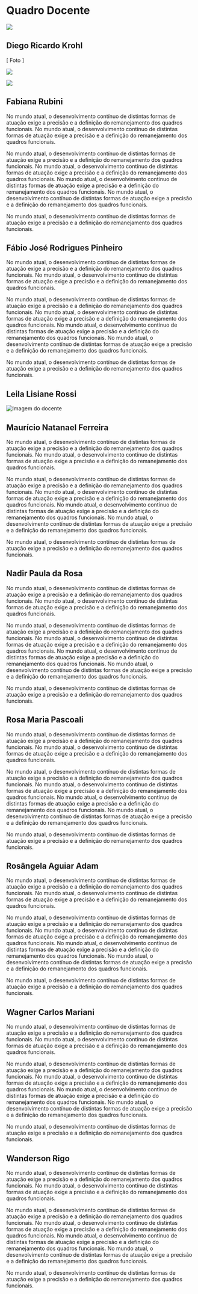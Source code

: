 # Quadro Docente

<a href="../../README.md"><img src="https://img.shields.io/badge/-Voltar%20ao%20in%C3%ADcio-green?style=for-the-badge&color=fc6f03"/></a>

## Diego Ricardo Krohl

[ Foto ]

<a href=""><img src="https://img.shields.io/badge/LinkedIn-red?style=for-the-badge&logo=linkedin&labelColor=0a66c2&color=0a66c2"/></a>

<a href=""><img src="https://img.shields.io/badge/Lattes-red?style=for-the-badge&logo=data:latteslogo&labelColor=0a66c2&color=0a66c2"/></a>


## Fabiana Rubini


No mundo atual, o desenvolvimento contínuo de distintas formas de atuação exige a precisão e a definição do remanejamento dos quadros funcionais. No mundo atual, o desenvolvimento contínuo de distintas formas de atuação exige a precisão e a definição do remanejamento dos quadros funcionais.

No mundo atual, o desenvolvimento contínuo de distintas formas de atuação exige a precisão e a definição do remanejamento dos quadros funcionais. No mundo atual, o desenvolvimento contínuo de distintas formas de atuação exige a precisão e a definição do remanejamento dos quadros funcionais. No mundo atual, o desenvolvimento contínuo de distintas formas de atuação exige a precisão e a definição do remanejamento dos quadros funcionais. No mundo atual, o desenvolvimento contínuo de distintas formas de atuação exige a precisão e a definição do remanejamento dos quadros funcionais.

No mundo atual, o desenvolvimento contínuo de distintas formas de atuação exige a precisão e a definição do remanejamento dos quadros funcionais.

## Fábio José Rodrigues Pinheiro


No mundo atual, o desenvolvimento contínuo de distintas formas de atuação exige a precisão e a definição do remanejamento dos quadros funcionais. No mundo atual, o desenvolvimento contínuo de distintas formas de atuação exige a precisão e a definição do remanejamento dos quadros funcionais.

No mundo atual, o desenvolvimento contínuo de distintas formas de atuação exige a precisão e a definição do remanejamento dos quadros funcionais. No mundo atual, o desenvolvimento contínuo de distintas formas de atuação exige a precisão e a definição do remanejamento dos quadros funcionais. No mundo atual, o desenvolvimento contínuo de distintas formas de atuação exige a precisão e a definição do remanejamento dos quadros funcionais. No mundo atual, o desenvolvimento contínuo de distintas formas de atuação exige a precisão e a definição do remanejamento dos quadros funcionais.

No mundo atual, o desenvolvimento contínuo de distintas formas de atuação exige a precisão e a definição do remanejamento dos quadros funcionais.

## Leila Lisiane Rossi

<img src="../img/leila-lisiane-rossi.png" alt="Imagem do docente">

## Maurício Natanael Ferreira


No mundo atual, o desenvolvimento contínuo de distintas formas de atuação exige a precisão e a definição do remanejamento dos quadros funcionais. No mundo atual, o desenvolvimento contínuo de distintas formas de atuação exige a precisão e a definição do remanejamento dos quadros funcionais.

No mundo atual, o desenvolvimento contínuo de distintas formas de atuação exige a precisão e a definição do remanejamento dos quadros funcionais. No mundo atual, o desenvolvimento contínuo de distintas formas de atuação exige a precisão e a definição do remanejamento dos quadros funcionais. No mundo atual, o desenvolvimento contínuo de distintas formas de atuação exige a precisão e a definição do remanejamento dos quadros funcionais. No mundo atual, o desenvolvimento contínuo de distintas formas de atuação exige a precisão e a definição do remanejamento dos quadros funcionais.

No mundo atual, o desenvolvimento contínuo de distintas formas de atuação exige a precisão e a definição do remanejamento dos quadros funcionais.

## Nadir Paula da Rosa

No mundo atual, o desenvolvimento contínuo de distintas formas de atuação exige a precisão e a definição do remanejamento dos quadros funcionais. No mundo atual, o desenvolvimento contínuo de distintas formas de atuação exige a precisão e a definição do remanejamento dos quadros funcionais.

No mundo atual, o desenvolvimento contínuo de distintas formas de atuação exige a precisão e a definição do remanejamento dos quadros funcionais. No mundo atual, o desenvolvimento contínuo de distintas formas de atuação exige a precisão e a definição do remanejamento dos quadros funcionais. No mundo atual, o desenvolvimento contínuo de distintas formas de atuação exige a precisão e a definição do remanejamento dos quadros funcionais. No mundo atual, o desenvolvimento contínuo de distintas formas de atuação exige a precisão e a definição do remanejamento dos quadros funcionais.

No mundo atual, o desenvolvimento contínuo de distintas formas de atuação exige a precisão e a definição do remanejamento dos quadros funcionais.

## Rosa Maria Pascoali

No mundo atual, o desenvolvimento contínuo de distintas formas de atuação exige a precisão e a definição do remanejamento dos quadros funcionais. No mundo atual, o desenvolvimento contínuo de distintas formas de atuação exige a precisão e a definição do remanejamento dos quadros funcionais.

No mundo atual, o desenvolvimento contínuo de distintas formas de atuação exige a precisão e a definição do remanejamento dos quadros funcionais. No mundo atual, o desenvolvimento contínuo de distintas formas de atuação exige a precisão e a definição do remanejamento dos quadros funcionais. No mundo atual, o desenvolvimento contínuo de distintas formas de atuação exige a precisão e a definição do remanejamento dos quadros funcionais. No mundo atual, o desenvolvimento contínuo de distintas formas de atuação exige a precisão e a definição do remanejamento dos quadros funcionais.

No mundo atual, o desenvolvimento contínuo de distintas formas de atuação exige a precisão e a definição do remanejamento dos quadros funcionais.

## Rosângela Aguiar Adam

No mundo atual, o desenvolvimento contínuo de distintas formas de atuação exige a precisão e a definição do remanejamento dos quadros funcionais. No mundo atual, o desenvolvimento contínuo de distintas formas de atuação exige a precisão e a definição do remanejamento dos quadros funcionais.

No mundo atual, o desenvolvimento contínuo de distintas formas de atuação exige a precisão e a definição do remanejamento dos quadros funcionais. No mundo atual, o desenvolvimento contínuo de distintas formas de atuação exige a precisão e a definição do remanejamento dos quadros funcionais. No mundo atual, o desenvolvimento contínuo de distintas formas de atuação exige a precisão e a definição do remanejamento dos quadros funcionais. No mundo atual, o desenvolvimento contínuo de distintas formas de atuação exige a precisão e a definição do remanejamento dos quadros funcionais.

No mundo atual, o desenvolvimento contínuo de distintas formas de atuação exige a precisão e a definição do remanejamento dos quadros funcionais.

## Wagner Carlos Mariani

No mundo atual, o desenvolvimento contínuo de distintas formas de atuação exige a precisão e a definição do remanejamento dos quadros funcionais. No mundo atual, o desenvolvimento contínuo de distintas formas de atuação exige a precisão e a definição do remanejamento dos quadros funcionais.

No mundo atual, o desenvolvimento contínuo de distintas formas de atuação exige a precisão e a definição do remanejamento dos quadros funcionais. No mundo atual, o desenvolvimento contínuo de distintas formas de atuação exige a precisão e a definição do remanejamento dos quadros funcionais. No mundo atual, o desenvolvimento contínuo de distintas formas de atuação exige a precisão e a definição do remanejamento dos quadros funcionais. No mundo atual, o desenvolvimento contínuo de distintas formas de atuação exige a precisão e a definição do remanejamento dos quadros funcionais.

No mundo atual, o desenvolvimento contínuo de distintas formas de atuação exige a precisão e a definição do remanejamento dos quadros funcionais.

## Wanderson Rigo

No mundo atual, o desenvolvimento contínuo de distintas formas de atuação exige a precisão e a definição do remanejamento dos quadros funcionais. No mundo atual, o desenvolvimento contínuo de distintas formas de atuação exige a precisão e a definição do remanejamento dos quadros funcionais.

No mundo atual, o desenvolvimento contínuo de distintas formas de atuação exige a precisão e a definição do remanejamento dos quadros funcionais. No mundo atual, o desenvolvimento contínuo de distintas formas de atuação exige a precisão e a definição do remanejamento dos quadros funcionais. No mundo atual, o desenvolvimento contínuo de distintas formas de atuação exige a precisão e a definição do remanejamento dos quadros funcionais. No mundo atual, o desenvolvimento contínuo de distintas formas de atuação exige a precisão e a definição do remanejamento dos quadros funcionais.

No mundo atual, o desenvolvimento contínuo de distintas formas de atuação exige a precisão e a definição do remanejamento dos quadros funcionais.
